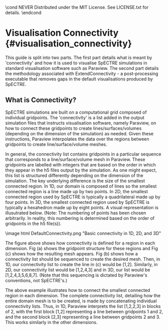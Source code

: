\cond NEVER
Distributed under the MIT License.
See LICENSE.txt for details.
\endcond

# Visualisation Connectivity {#visualisation_connectivity}

This guide is split into two parts. The first part details what is meant by
'connectivity' and how it is used to visualise SpECTRE simulations in standard
visualisation software such as Paraview. The second part details the
methodology associated with ExtendConnectivity - a post-processing executable
that removes gaps in the default visualisations produced by SpECTRE.

## What is Connectivity?

SpECTRE simulations are built on a computational grid composed of individual
gridpoints. The 'connectivity' is a list added in the output simulation files
that instructs visualisation software, namely Paraview, on how to connect these
gridpoints to create lines/surfaces/volumes (depending on the dimension of the
simulation) as needed. Given these instructions, Paraview interpolates the data
over the regions between gridpoints to create line/surface/volume meshes.

In general, the connectivity list contains gridpoints in a particular sequence
that corresponds to a line/surface/volume mesh in Paraview. These gridpoints are
labelled with integers that are based on the order in which they appear in the
h5 files output by the simulation. As one might expect, this list is structured
differently depending on the dimension of the simulation. The key underlying
difference is the size of the smallest connected region. In 1D, our domain is
composed of lines so the smallest connected region is a line made up by two
points. In 2D, the smallest connected region used by SpECTRE is typically a
quadrilateral made up by four points. In 3D, the smallest connected region used
by SpECTRE is typically a hexahedron made up by eight points. A visual
representation is illusutrated below. (Note: The numbering of points has been
chosen arbitrarily. In reality, this numbering is determined based on the order
of gridpoints in the h5 file(s)).

\image html DefaultConnectivity.png "Basic connectivity in 1D, 2D, and 3D"

The figure above shows how connectivity is defined for a region in each
dimension. Fig (a) shows the gridpoint structure for these regions and Fig (c)
shows how the resulting mesh appears. Fig (b) shows how a connectivity list
should be sequenced to create the desired mesh. Then, in 1D, our connectivity
list to create the line in (c) would be [1,2]. Similarly, in 2D, our
connectivity list would be [1,2,4,3] and in 3D, our list would be
[1,2,4,3,5,6,8,7]. (Note that this sequencing is dictated by Paraview's
conventions, not SpECTRE's.)

The above example illustrates how to connect the smallest connected region in
each dimension. The complete connectivity list, detailing how the entire domain
mesh is to be created, is made by concatenating individual connectivity lists.
Thus, in 1D, Paraview interprets the list [1,2,2,3] in blocks of 2, with the
first block [1,2] representing a line between gridpoints 1 and 2, and the second
block [2,3] representing a line between gridpoints 2 and 3. This works similarly
in the other dimensions.

